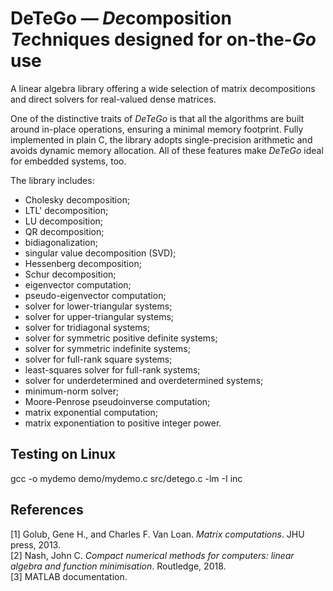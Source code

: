 # DeTeGo — *De*composition *Te*chniques designed for on-the-*Go* use
A linear algebra library offering a wide selection of matrix decompositions and direct solvers for real-valued dense matrices.

One of the distinctive traits of *DeTeGo* is that all the algorithms are built around in-place operations, ensuring a minimal memory footprint. Fully implemented in plain C, the library adopts single-precision arithmetic and avoids dynamic memory allocation. All of these features make *DeTeGo* ideal for embedded systems, too.

The library includes:
* Cholesky decomposition;
* LTL' decomposition;
* LU decomposition;
* QR decomposition;
* bidiagonalization;
* singular value decomposition (SVD);
* Hessenberg decomposition;
* Schur decomposition;
* eigenvector computation;
* pseudo-eigenvector computation;
* solver for lower-triangular systems;
* solver for upper-triangular systems;
* solver for tridiagonal systems;
* solver for symmetric positive definite systems;
* solver for symmetric indefinite systems;
* solver for full-rank square systems;
* least-squares solver for full-rank systems;
* solver for underdetermined and overdetermined systems;  
* minimum-norm solver;
* Moore-Penrose pseudoinverse computation;
* matrix exponential computation;
* matrix exponentiation to positive integer power.

## Testing on Linux
gcc -o mydemo demo/mydemo.c src/detego.c -lm -I inc

## References
[1] Golub, Gene H., and Charles F. Van Loan. *Matrix computations*. JHU press, 2013.\
[2] Nash, John C. *Compact numerical methods for computers: linear algebra and function minimisation*. Routledge, 2018.\
[3] MATLAB documentation.
